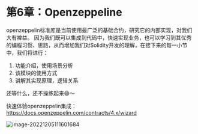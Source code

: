 # 第6章：Openzeppeline

openzeppelin标准库是当前使用最广泛的基础合约，研究它的内部实现，对我们大有裨益。 因为我们既可以集成到代码中，快速实现业务，也可以学习到其优秀的编程习惯、思路，从而增加我们对Solidity开发的理解，在接下来的每一小节中，我们将进行：

1. 功能介绍，使用场景分析
2. 该模块的使用方式
3. 讲解其实现原理，逻辑关系

还等什么，还不操练起来😄～



快速体验openzeppelin集成：https://docs.openzeppelin.com/contracts/4.x/wizard

![image-20221205111601684](https://duke-typora.s3.ap-southeast-1.amazonaws.com/uPic/image-20221205111601684.png)